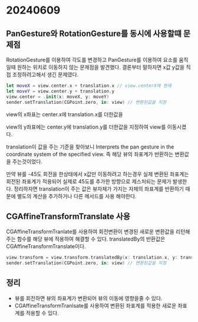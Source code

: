 # 20240609

## PanGesture와 RotationGesture를 동시에 사용할떄 문제점

RotationGesture를 이용하여 각도를 변경하고 PanGesture를 이용하여 요소를 움직일때 원하는 위치로 이동하지 않는 문제점을 발견했다. 결론부터 말하자면 x값 y값을 직접 조정하려고해서 생긴 문제였다.

```swift
let moveX = view.center.x + translation.x // view.centerX에 현재
let moveY = view.center.y + translation.y
view.center = .init(x: moveX, y: moveY)
sender.setTranslation(CGPoint.zero, in: view) // 변환된값을 지정
```

view의 x좌표는 center.x에 translation.x를 더한값을

view의 y좌표에는 center.y에 translation.y를 더한값을 지정하여 view를 이동시켰다.

translation이 값을 주는 기준을 찾아보니 Interprets the pan gesture in the coordinate system of the specified view. 즉 해당 뷰의 좌표계가 반환하는 변환값을 주는것이었다.

만약 뷰를 -45도 회전을 한상태에서 x값만 이동하려고 하는경우 실제 변환된 좌표계는 회전된 좌표계가 적용되어 실제로 45도를 추가한 방향으로 제스처되는 문제가 발생한다. 정리하자면 translation이 주는 값은 뷰자체가 가지는 자체의 좌표계를 반환하기 때문에 별도의 계산을 추가하거나 다른 메서드를 사용 해야한다.

## **CGAffineTransformTranslate 사용**

CGAffineTransformTranlate를 사용하여 회전변환이 변경된 새로운 변환값을 리턴해주는 함수를 해당 뷰에 적용하여 해결할 수 있다. translatedBy의 반환값은 CGAffineTransformTranslate이다.

```swift
view.transform = view.transform.translatedBy(x: translation.x, y: translation.y)
sender.setTranslation(CGPoint.zero, in: view) // 변환된값을 지정
```

## 정리

- 뷰를 회전하면 뷰의 좌표계가 변환되어 뷰의 이동에 영향을줄 수 있다.
- CGAffineTransformTranlsate를 사용하여 변환된 좌표계를 적용한 새로운 좌표계를 적용할 수 있다.